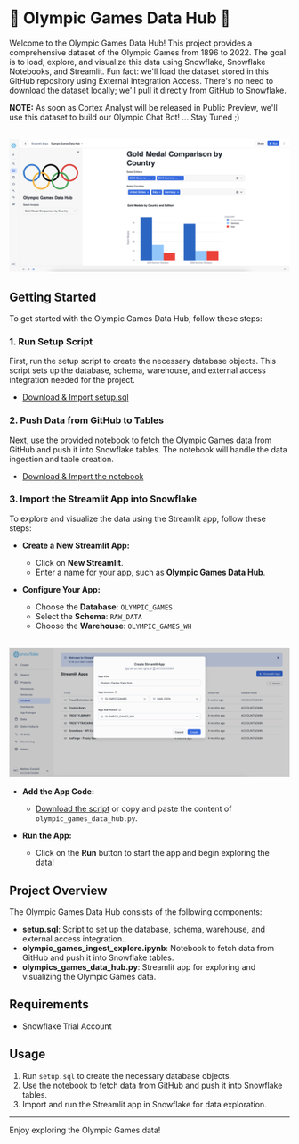 # 🏅 Olympic Games Data Hub 🏅

Welcome to the Olympic Games Data Hub! This project provides a comprehensive dataset of the Olympic Games from 1896 to 2022. The goal is to load, explore, and visualize this data using Snowflake, Snowflake Notebooks, and Streamlit. Fun fact: we'll load the dataset stored in this GitHub repository using External Integration Access. There's no need to download the dataset locally; we'll pull it directly from GitHub to Snowflake.

**NOTE:** As soon as Cortex Analyst will be released in Public Preview, we'll use this dataset to build our Olympic Chat Bot! ... Stay Tuned ;) 
<p align="center">
  <br>
  <img src="https://github.com/sfc-gh-mconsoli/olympic_games_data_hub/blob/main/images/screenshot_app.png?raw=true" alt="Olympic Rings"/>
</p>

## Getting Started

To get started with the Olympic Games Data Hub, follow these steps:

### 1. Run Setup Script

First, run the setup script to create the necessary database objects. This script sets up the database, schema, warehouse, and external access integration needed for the project.

- [Download & Import setup.sql](https://github.com/sfc-gh-mconsoli/olympic_games_data_hub/blob/main/setup.sql)

### 2. Push Data from GitHub to Tables

Next, use the provided notebook to fetch the Olympic Games data from GitHub and push it into Snowflake tables. The notebook will handle the data ingestion and table creation.

- [Download & Import the notebook](https://github.com/sfc-gh-mconsoli/olympic_games_data_hub/blob/main/olympic_games_ingest_explore.ipynb)
### 3. Import the Streamlit App into Snowflake

To explore and visualize the data using the Streamlit app, follow these steps:

- **Create a New Streamlit App:**
  - Click on **New Streamlit**.
  - Enter a name for your app, such as **Olympic Games Data Hub**.
  
- **Configure Your App:**
  - Choose the **Database**: `OLYMPIC_GAMES`
  - Select the **Schema**: `RAW_DATA`
  - Choose the **Warehouse**: `OLYMPIC_GAMES_WH`

<p align="center">
  <br>
  <img src="https://github.com/sfc-gh-mconsoli/olympic_games_data_hub/blob/main/images/screenshot_create_app.png?raw=true" alt="Olympic Rings"/>
</p>

- **Add the App Code:**
  - [Download the script](https://github.com/sfc-gh-mconsoli/olympic_games_data_hub/blob/main/olympic_games_data_hub.py) or copy and paste the content of `olympic_games_data_hub.py`.

- **Run the App:**
  - Click on the **Run** button to start the app and begin exploring the data!


## Project Overview

The Olympic Games Data Hub consists of the following components:

- **setup.sql**: Script to set up the database, schema, warehouse, and external access integration.
- **olympic_games_ingest_explore.ipynb**: Notebook to fetch data from GitHub and push it into Snowflake tables.
- **olympics_games_data_hub.py**: Streamlit app for exploring and visualizing the Olympic Games data.

## Requirements

- Snowflake Trial Account

## Usage

1. Run `setup.sql` to create the necessary database objects.
2. Use the notebook to fetch data from GitHub and push it into Snowflake tables.
3. Import and run the Streamlit app in Snowflake for data exploration.

---

Enjoy exploring the Olympic Games data!
